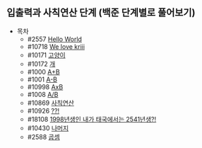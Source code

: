 ## 입출력과 사칙연산 단계 (백준 단계별로 풀어보기)

* 목차
  * #2557   [Hello World](https://www.acmicpc.net/problem/2557)
  * #10718  [We love kriii](https://www.acmicpc.net/problem/10718)
  * #10171  [고양이](https://www.acmicpc.net/problem/10171)
  * #10172  [개](https://www.acmicpc.net/problem/10172)
  * #1000   [A+B](https://www.acmicpc.net/problem/1000)
  * #1001   [A-B](https://www.acmicpc.net/problem/1001)
  * #10998  [AxB](https://www.acmicpc.net/problem/10998)
  * #1008   [A/B](https://www.acmicpc.net/problem/1008)
  * #10869  [사칙연산](https://www.acmicpc.net/problem/10869)
  * #10926  [??!](https://www.acmicpc.net/problem/10926)
  * #18108  [1998년생인 내가 태국에서는 2541년생?!](https://www.acmicpc.net/problem/18108)
  * #10430  [나머지](https://www.acmicpc.net/problem/10430)
  * #2588   [곱셈](https://www.acmicpc.net/problem/2588)
